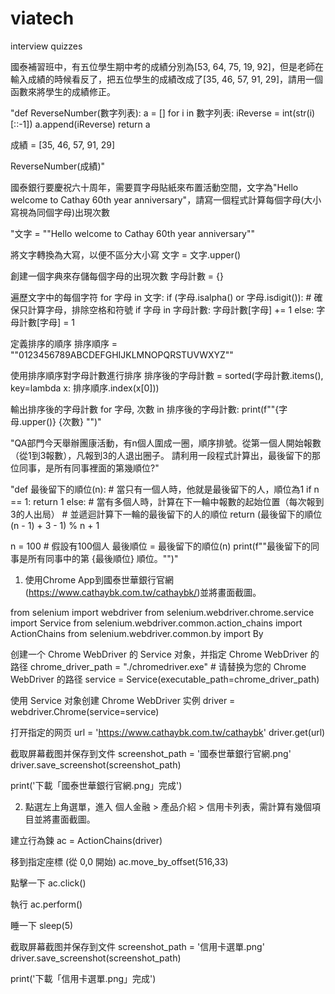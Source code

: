 # viatech
interview quizzes

國泰補習班中，有五位學生期中考的成績分別為[53, 64, 75, 19, 92]，但是老師在輸入成績的時候看反了，把五位學生的成績改成了[35, 46, 57, 91, 29]，請用一個函數來將學生的成績修正。


"def ReverseNumber(數字列表):
    a = []
    for i in 數字列表:
        iReverse = int(str(i)[::-1])
        a.append(iReverse)
    return a

成績 = [35, 46, 57, 91, 29]

ReverseNumber(成績)"

國泰銀行要慶祝六十周年，需要買字母貼紙來布置活動空間，文字為"Hello welcome to Cathay 60th year anniversary"，請寫一個程式計算每個字母(大小寫視為同個字母)出現次數

"文字 = ""Hello welcome to Cathay 60th year anniversary""

將文字轉換為大寫，以便不區分大小寫
文字 = 文字.upper()

創建一個字典來存儲每個字母的出現次數
字母計數 = {}

遍歷文字中的每個字符
for 字母 in 文字:
    if (字母.isalpha() or 字母.isdigit()):  # 確保只計算字母，排除空格和符號
        if 字母 in 字母計數:
            字母計數[字母] += 1
        else:
            字母計數[字母] = 1

定義排序的順序
排序順序 = ""0123456789ABCDEFGHIJKLMNOPQRSTUVWXYZ""

使用排序順序對字母計數進行排序
排序後的字母計數 = sorted(字母計數.items(), key=lambda x: 排序順序.index(x[0]))

輸出排序後的字母計數
for 字母, 次數 in 排序後的字母計數:
    print(f""{字母.upper()} {次數} "")"

"QA部門今天舉辦團康活動，有n個人圍成一圈，順序排號。從第一個人開始報數（從1到3報數），凡報到3的人退出圈子。
請利用一段程式計算出，最後留下的那位同事，是所有同事裡面的第幾順位?"


"def 最後留下的順位(n):
    # 當只有一個人時，他就是最後留下的人，順位為1
    if n == 1:
        return 1
    else:
        # 當有多個人時，計算在下一輪中報數的起始位置（每次報到3的人出局）
        # 並遞迴計算下一輪的最後留下的人的順位
        return (最後留下的順位(n - 1) + 3 - 1) % n + 1

n = 100  # 假設有100個人
最後順位 = 最後留下的順位(n)
print(f""最後留下的同事是所有同事中的第 {最後順位} 順位。"")"

1. 使用Chrome App到國泰世華銀行官網(https://www.cathaybk.com.tw/cathaybk/)並將畫面截圖。

from selenium import webdriver
from selenium.webdriver.chrome.service import Service
from selenium.webdriver.common.action_chains import ActionChains
from selenium.webdriver.common.by import By


创建一个 Chrome WebDriver 的 Service 对象，并指定 Chrome WebDriver 的路径
chrome_driver_path = "./chromedriver.exe"  # 请替换为您的 Chrome WebDriver 的路径
service = Service(executable_path=chrome_driver_path)

使用 Service 对象创建 Chrome WebDriver 实例
driver = webdriver.Chrome(service=service)

打开指定的网页
url = 'https://www.cathaybk.com.tw/cathaybk'
driver.get(url)

截取屏幕截图并保存到文件
screenshot_path = '國泰世華銀行官網.png'
driver.save_screenshot(screenshot_path)

print('下載「國泰世華銀行官網.png」完成')

2. 點選左上角選單，進入 個人金融 > 產品介紹 > 信用卡列表，需計算有幾個項目並將畫面截圖。

建立行為鍊
ac = ActionChains(driver)

移到指定座標 (從 0,0 開始)
ac.move_by_offset(516,33)

點擊一下
ac.click()

執行
ac.perform()

睡一下
sleep(5)

截取屏幕截图并保存到文件
screenshot_path = '信用卡選單.png'
driver.save_screenshot(screenshot_path)

print('下載「信用卡選單.png」完成')









